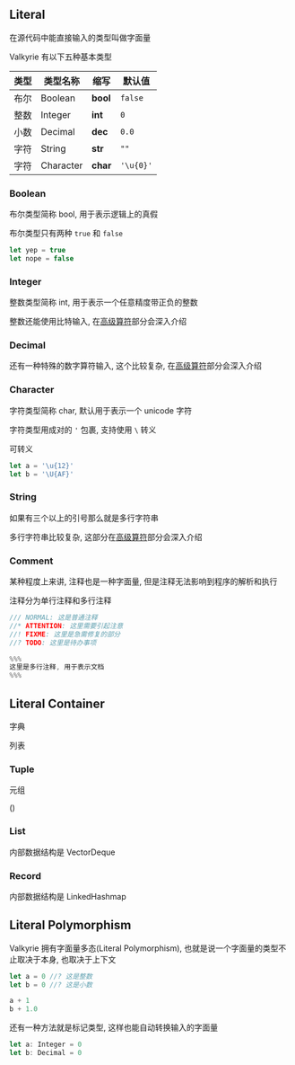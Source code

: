 ## Literal

在源代码中能直接输入的类型叫做字面量

Valkyrie 有以下五种基本类型

| 类型 | 类型名称  | 缩写     | 默认值    |
| :--- | --------- | -------- | --------- |
| 布尔 | Boolean   | **bool** | `false`   |
| 整数 | Integer   | **int**  | `0`       |
| 小数 | Decimal   | **dec**  | `0.0`     |
| 字符 | String    | **str**  | `""`      |
| 字符 | Character | **char** | `'\u{0}'` |

### Boolean

布尔类型简称 bool, 用于表示逻辑上的真假

布尔类型只有两种 `true` 和 `false`

```ts
let yep = true
let nope = false
```

### Integer

整数类型简称 int, 用于表示一个任意精度带正负的整数

整数还能使用比特输入, 在[高级算符](../advance)部分会深入介绍

### Decimal

还有一种特殊的数字算符输入, 这个比较复杂, 在[高级算符](../advance)部分会深入介绍



### Character

字符类型简称 char, 默认用于表示一个 unicode 字符

字符类型用成对的 `'` 包裹, 支持使用 `\` 转义

可转义

```ts
let a = '\u{12}'
let b = '\U{AF}'
```


### String


如果有三个以上的引号那么就是多行字符串

多行字符串比较复杂, 这部分在[高级算符](../advance)部分会深入介绍

### Comment

某种程度上来讲, 注释也是一种字面量, 但是注释无法影响到程序的解析和执行

注释分为单行注释和多行注释

```rs
/// NORMAL: 这是普通注释
//* ATTENTION: 这里需要引起注意
//! FIXME: 这里是急需修复的部分
//? TODO: 这里是待办事项

%%%
这里是多行注释, 用于表示文档
%%%
```

## Literal Container

字典


列表

### Tuple

元组

()

### List

内部数据结构是 VectorDeque

### Record

内部数据结构是 LinkedHashmap

## Literal Polymorphism

Valkyrie 拥有字面量多态(Literal Polymorphism), 也就是说一个字面量的类型不止取决于本身, 也取决于上下文

```ts
let a = 0 //? 这是整数
let b = 0 //? 这是小数

a + 1
b + 1.0
```

还有一种方法就是标记类型, 这样也能自动转换输入的字面量

```ts
let a: Integer = 0
let b: Decimal = 0
```
